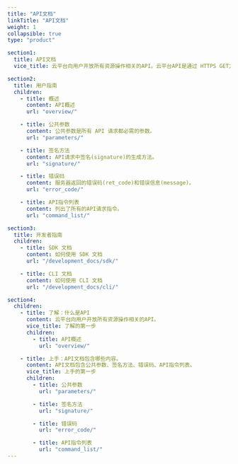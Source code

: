 ```yaml
---
title: "API文档"
linkTitle: "API文档"
weight: 1
collapsible: true
type: "product"

section1:
  title: API文档
  vice_title: 云平台向用户开放所有资源操作相关的API。云平台API是通过 HTTPS GET方式来调用的。 

section2:
  title: 用户指南
  children:
    - title: 概述
      content: API概述
      url: "overview/"

    - title: 公共参数
      content: 公共参数是所有 API 请求都必需的参数。
      url: "parameters/"

    - title: 签名方法
      content: API请求中签名(signature)的生成方法。
      url: "signature/"

    - title: 错误码
      content: 服务器返回的错误码(ret_code)和错误信息(message)。
      url: "error_code/"

    - title: API指令列表
      content: 列出了所有的API请求指令。
      url: "command_list/"

section3:
  title: 开发者指南
  children:
    - title: SDK 文档
      content: 如何使用 SDK 文档
      url: "/development_docs/sdk/"

    - title: CLI 文档
      content: 如何使用 CLI 文档
      url: "/development_docs/cli/"

section4:
  children:
    - title: 了解：什么是API
      content: 云平台向用户开放所有资源操作相关的API。
      vice_title: 了解的第一步
      children:
        - title: API概述
          url: "overview/" 

    - title: 上手：API文档包含哪些内容。
      content: API文档包含公共参数、签名方法、错误码、API指令列表。
      vice_title: 上手的第一步
      children: 
        - title: 公共参数
          url: "parameters/"

        - title: 签名方法
          url: "signature/"

        - title: 错误码
          url: "error_code/"

        - title: API指令列表
          url: "command_list/"
---
```


<!-- type: "product" 这个参数表明这是一个产品index页面 -->
<!-- section1 为产品index页面 主标题 副标题 video  video_img为视频图片  -->
<!-- section2 为产品index页面 第一个大块的用户文档配置  -->
<!-- section3 为产品index页面 第二个大块的开发者文档配置  -->
<!-- section4 为产品index页面 第三个大块的学习路径配置  -->